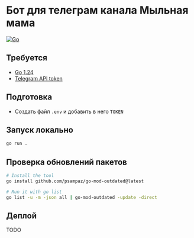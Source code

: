 # Бот для телеграм канала Мыльная мама

[![Go](https://github.com/soapmama/telegram-bot/actions/workflows/go.yml/badge.svg)](https://github.com/soapmama/telegram-bot/actions/workflows/go.yml)

## Требуется

- [Go 1.24](https://go.dev/dl/)
- [Telegram API token](https://core.telegram.org/bots/api#authorizing-your-bot)

## Подготовка

- Создать файл `.env` и добавить в него `TOKEN`

## Запуск локально

```bash
go run .
```

## Проверка обновлений пакетов

```bash
# Install the tool
go install github.com/psampaz/go-mod-outdated@latest

# Run it with go list
go list -u -m -json all | go-mod-outdated -update -direct
```

## Деплой

TODO
